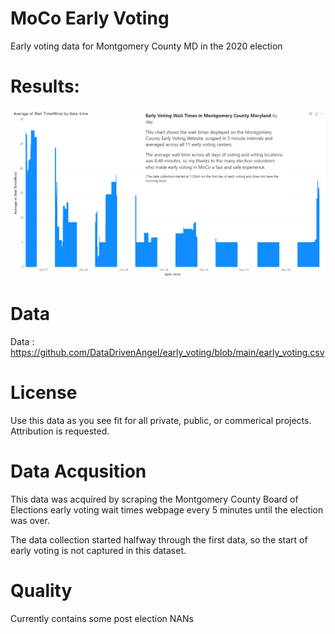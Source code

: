 # MoCo Early Voting
Early voting data for Montgomery County MD in the 2020 election

# Results:

![Image of Chart of results made in PowerBi showing higher wait times earlier in the week of early voting](https://github.com/DataDrivenAngel/early_voting/blob/main/early%20voting%20md.PNG)

# Data

Data : https://github.com/DataDrivenAngel/early_voting/blob/main/early_voting.csv


# License

Use this data as you see fit for all private, public, or commerical projects. Attribution is requested. 

# Data Acqusition

This data was acquired by scraping the Montgomery County Board of Elections early voting wait times webpage every 5 minutes until the election was over. 

The data collection started halfway through the first data, so the start of early voting is not captured in this dataset.

# Quality

Currently contains some post election NANs
